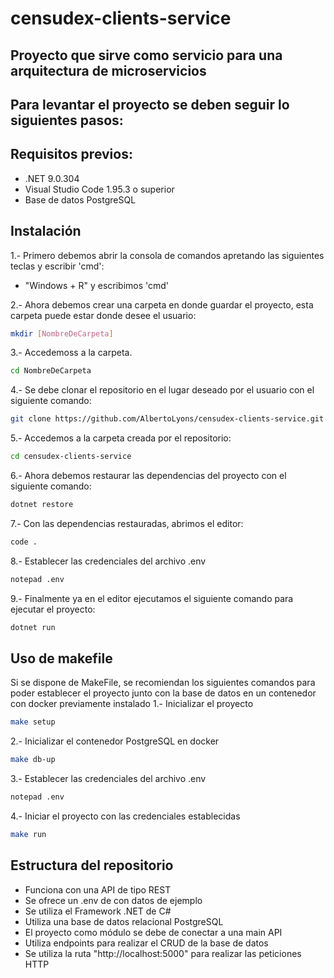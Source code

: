 # censudex-clients-service
## Proyecto que sirve como servicio para una arquitectura de microservicios
## Para levantar el proyecto se deben seguir lo siguientes pasos:

## Requisitos previos:
- .NET 9.0.304
- Visual Studio Code 1.95.3 o superior
- Base de datos PostgreSQL

## Instalación
1.- Primero debemos abrir la consola de comandos apretando las siguientes teclas y escribir 'cmd':

- "Windows + R" y escribimos 'cmd'

2.- Ahora debemos crear una carpeta en donde guardar el proyecto, esta carpeta puede estar donde desee el usuario:
```bash
mkdir [NombreDeCarpeta]
```
3.- Accedemoss a la carpeta.
```bash
cd NombreDeCarpeta
```
4.- Se debe clonar el repositorio en el lugar deseado por el usuario con el siguiente comando:
```bash
git clone https://github.com/AlbertoLyons/censudex-clients-service.git
```
5.- Accedemos a la carpeta creada por el repositorio:
```bash
cd censudex-clients-service
```
6.- Ahora debemos restaurar las dependencias del proyecto con el siguiente comando:
```bash
dotnet restore
```
7.- Con las dependencias restauradas, abrimos el editor:
```bash
code .
```
8.- Establecer las credenciales del archivo .env
```bash
notepad .env
```
9.- Finalmente ya en el editor ejecutamos el siguiente comando para ejecutar el proyecto:
```bash
dotnet run
```
## Uso de makefile
Si se dispone de MakeFile, se recomiendan los siguientes comandos para poder establecer el proyecto junto con la base de datos en un contenedor con docker previamente instalado
1.- Inicializar el proyecto
```bash
make setup
```
2.- Inicializar el contenedor PostgreSQL en docker
```bash
make db-up
```
3.- Establecer las credenciales del archivo .env
```bash
notepad .env
```
4.- Iniciar el proyecto con las credenciales establecidas
```bash
make run
```

## Estructura del repositorio
- Funciona con una API de tipo REST
- Se ofrece un .env de con datos de ejemplo
- Se utiliza el Framework .NET de C#
- Utiliza una base de datos relacional PostgreSQL
- El proyecto como módulo se debe de conectar a una main API
- Utiliza endpoints para realizar el CRUD de la base de datos
- Se utiliza la ruta "http://localhost:5000" para realizar las peticiones HTTP